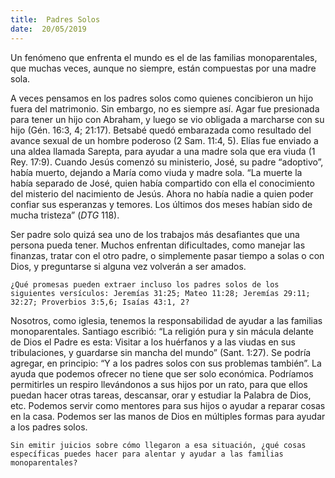 ```yaml
---
title:  Padres Solos
date:  20/05/2019
---
```


Un fenómeno que enfrenta el mundo es el de las familias monoparentales, que muchas veces, aunque no siempre, están compuestas por una madre sola.

A veces pensamos en los padres solos como quienes concibieron un hijo fuera del matrimonio. Sin embargo, no es siempre así. Agar fue presionada para tener un hijo con Abraham, y luego se vio obligada a marcharse con su hijo (Gén. 16:3, 4; 21:17). Betsabé quedó embarazada como resultado del avance sexual de un hombre poderoso (2 Sam. 11:4, 5). Elías fue enviado a una aldea llamada Sarepta, para ayudar a una madre sola que era viuda (1 Rey. 17:9). Cuando Jesús comenzó su ministerio, José, su padre “adoptivo”, había muerto, dejando a María como viuda y madre sola. “La muerte la había separado de José, quien había compartido con ella el conocimiento del misterio del nacimiento de Jesús. Ahora no había nadie a quien poder confiar sus esperanzas y temores. Los últimos dos meses habían sido de mucha tristeza” (_DTG_ 118).

Ser padre solo quizá sea uno de los trabajos más desafiantes que una persona pueda tener. Muchos enfrentan dificultades, como manejar las finanzas, tratar con el otro padre, o simplemente pasar tiempo a solas o con Dios, y preguntarse si alguna vez volverán a ser amados.

`¿Qué promesas pueden extraer incluso los padres solos de los siguientes versículos: Jeremías 31:25; Mateo 11:28; Jeremías 29:11; 32:27; Proverbios 3:5,6; Isaías 43:1, 2?`

Nosotros, como iglesia, tenemos la responsabilidad de ayudar a las familias monoparentales. Santiago escribió: “La religión pura y sin mácula delante de Dios el Padre es esta: Visitar a los huérfanos y a las viudas en sus tribulaciones, y guardarse sin mancha del mundo” (Sant. 1:27). Se podría agregar, en principio: “Y a los padres solos con sus problemas también”. La ayuda que podemos ofrecer no tiene que ser solo económica. Podríamos permitirles un respiro llevándonos a sus hijos por un rato, para que ellos puedan hacer otras tareas, descansar, orar y estudiar la Palabra de Dios, etc. Podemos servir como mentores para sus hijos o ayudar a reparar cosas en la casa. Podemos ser las manos de Dios en múltiples formas para ayudar a los padres solos.

`Sin emitir juicios sobre cómo llegaron a esa situación, ¿qué cosas específicas puedes hacer para alentar y ayudar a las familias monoparentales?`